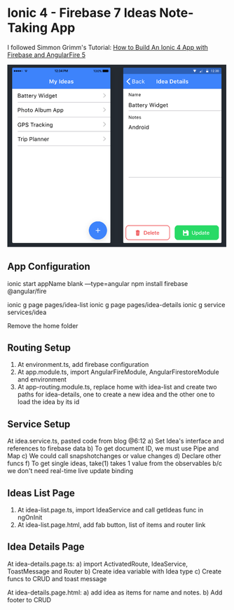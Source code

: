 # Ionic 4 - Firebase 7 Ideas Note-Taking App

I followed Simmon Grimm's Tutorial: [How to Build An Ionic 4 App with Firebase and AngularFire 5](https://www.youtube.com/watch?v=SHRjQA3lvNk)

<img src="https://github.com/martha-softwaredeveloper/Ionic4-FirebaseIdeas/blob/master/src/assets/screenshot.png" width="500"/>

## App Configuration

ionic start appName blank —type=angular
npm install firebase @angular/fire

ionic g page pages/idea-list
ionic g page pages/idea-details
ionic g service services/idea

Remove the home folder

## Routing Setup

1. At environment.ts, add firebase configuration
2. At app.module.ts, import AngularFireModule, AngularFirestoreModule and environment
3. At app-routing.module.ts, replace home with idea-list and create two paths for idea-details, one to create a new idea and the other one to load the idea by its id

## Service Setup

At idea.service.ts, pasted code from blog @6:12
 a) Set Idea's interface and references to firebase data
 b) To get document ID, we must use Pipe and Map
 c) We could call snapshotchanges or value changes
 d) Declare other funcs
 f) To get single ideas, take(1) takes 1 value from the observables b/c we don't need real-time live update binding

 ##  Ideas List Page

1. At idea-list.page.ts, import IdeaService and call getIdeas func in ngOnInit
2. At idea-list.page.html, add fab button, list of items and router link

## Idea Details Page

At idea-details.page.ts:
 a) import ActivatedRoute, IdeaService, ToastMessage and Router
 b) Create idea variable with Idea type
 c) Create funcs to CRUD and toast message

At idea-details.page.html:
 a) add idea as items for name and notes.
 b) Add footer to CRUD